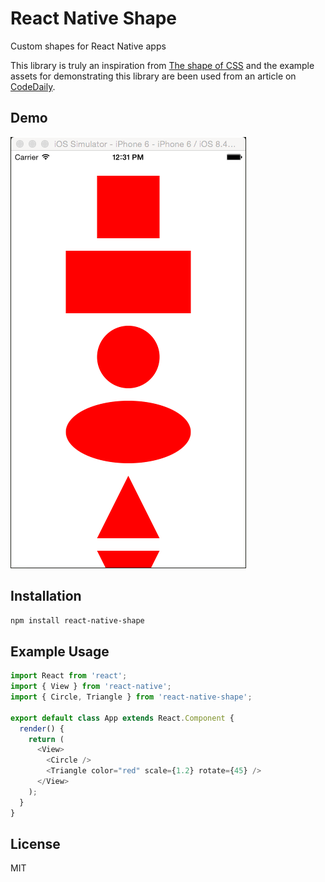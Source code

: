 # React Native Shape

Custom shapes for React Native apps

This library is truly an inspiration from [The shape of CSS](https://css-tricks.com/the-shapes-of-css/) and the example assets for demonstrating this library are been used from an article on [CodeDaily](https://codedaily.io/tutorials/22/The-Shapes-of-React-Native).

## Demo

![demo](./assets/cWR7FKh.gif)

## Installation

```bash
npm install react-native-shape
```

## Example Usage

```js
import React from 'react';
import { View } from 'react-native';
import { Circle, Triangle } from 'react-native-shape';

export default class App extends React.Component {
  render() {
    return (
      <View>
        <Circle />
        <Triangle color="red" scale={1.2} rotate={45} />
      </View>
    );
  }
}
```

## License

MIT
